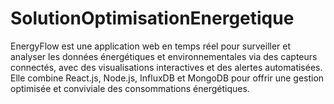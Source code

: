 # SolutionOptimisationEnergetique
EnergyFlow est une application web en temps réel pour surveiller et analyser les données énergétiques et environnementales via des capteurs connectés, avec des visualisations interactives et des alertes automatisées. Elle combine React.js, Node.js, InfluxDB et MongoDB pour offrir une gestion optimisée et conviviale des consommations énergétiques.
